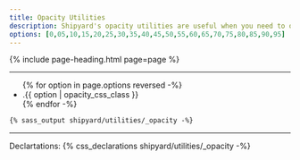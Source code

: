 ```yaml
---
title: Opacity Utilities
description: Shipyard's opacity utilities are useful when you need to overwrite the default opacity of a component.
options: [0,05,10,15,20,25,30,35,40,45,50,55,60,65,70,75,80,85,90,95]
---
```


{% include page-heading.html page=page %}

---

<ul class="col-container strong align-center">
  {% for option in page.options reversed -%}
    <li class="col col-20 margin-bottom-sm">
      <div class="bg-gray-dark white rounded-sm padding-xs o-{{ option | opacity_css_class }}">
        .{{ option | opacity_css_class }}
      </div>
    </li>
  {% endfor -%}
</ul>

```css
{% sass_output shipyard/utilities/_opacity -%}
```
---

Declartations:
{% css_declarations shipyard/utilities/_opacity -%}
